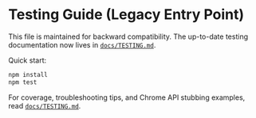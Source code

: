 # Testing Guide (Legacy Entry Point)

This file is maintained for backward compatibility. The up-to-date testing documentation now lives in [`docs/TESTING.md`](docs/TESTING.md).

Quick start:
```bash
npm install
npm test
```

For coverage, troubleshooting tips, and Chrome API stubbing examples, read [`docs/TESTING.md`](docs/TESTING.md).
